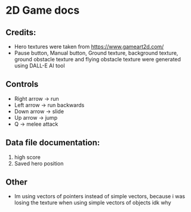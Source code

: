 # 2D Game docs 

## Credits:
* Hero textures were taken from https://www.gameart2d.com/
* Pause button, Manual button, Ground texture, background texture, ground obstacle texture and flying obstacle texture were generated using DALL-E AI tool

## Controls
* Right arrow -> run
* Left arrow -> run backwards
* Down arrow -> slide
* Up arrow -> jump
* Q -> melee attack

## Data file documentation:
1. high score
2. Saved hero position


## Other
* Im using vectors of pointers instead of simple vectors, because i was losing the texture when using simple vectors of objects idk why
